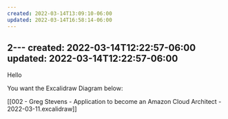 ```yaml
---
created: 2022-03-14T13:09:10-06:00
updated: 2022-03-14T16:58:14-06:00
---
```

2---
created: 2022-03-14T12:22:57-06:00
updated: 2022-03-14T12:22:57-06:00
---


Hello


You want the Excalidraw Diagram below:

[[002 - Greg Stevens - Application to become an Amazon Cloud Architect - 2022-03-11.excalidraw]]